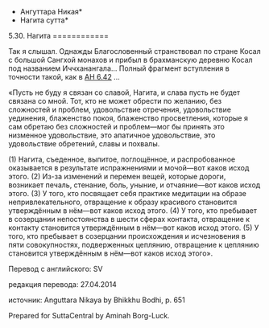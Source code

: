 * Ангуттара Никая*
* Нагита сутта*

5\.30\. Нагита
\=\=\=\=\=\=\=\=\=\=\=\=

Так я слышал\. Однажды Благословенный странствовал по стране Косал с большой Сангхой монахов и прибыл в брахманскую деревню Косал под названием Иччханангала… Полный фрагмент вступления в точности такой, как в [АН 6\.42](/an6\.42/ru/sv) …

«Пусть не буду я связан со славой, Нагита, и слава пусть не будет связана со мной\. Тот, кто не может обрести по желанию, без сложностей и проблем, удовольствие отречения, удовольствие уединения, блаженство покоя, блаженство просветления, которые я сам обретаю без сложностей и проблем—мог бы принять это низменное удовольствие, это апатичное удовольствие, это удовольствие обретений, славы и похвалы\.

\(1\) Нагита, съеденное, выпитое, поглощённое, и распробованное оказывается в результате испражнениями и мочой—вот каков исход этого\. \(2\) Из\-за изменений и перемен вещей, которые дороги, возникает печаль, стенание, боль, уныние, и отчаяние—вот каков исход этого\. \(3\) У того, кто посвящает себя практике медитации на образе непривлекательного, отвращение к образу красивого становится утверждённым в нём—вот каков исход этого\. \(4\) У того, кто пребывает в созерцании непостоянства в шести сферах контакта, отвращение к контакту становится утверждённым в нём—вот каков исход этого\. \(5\) У того, кто пребывает в созерцании происхождения и исчезновения в пяти совокупностях, подверженных цеплянию, отвращение к цеплянию становится утверждённым в нём—вот каков исход этого»\.

Перевод с английского: SV

редакция перевода: 27\.04\.2014

источник: Anguttara Nikaya by Bhikkhu Bodhi, p\. 651

Prepared for SuttaCentral by Aminah Borg\-Luck\.